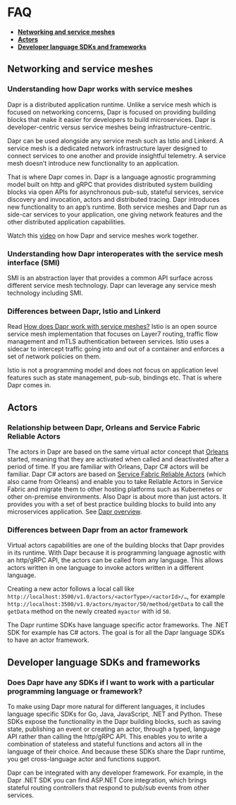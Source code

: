 # FAQ

- **[Networking and service meshes](#networking-and-service-meshes)**
- **[Actors](#actors)**
- **[Developer language SDKs and frameworks](#developer-language-sdks-and-frameworks)**

## Networking and service meshes

### Understanding how Dapr works with service meshes

Dapr is a distributed application runtime.  Unlike a service mesh which is focused on networking concerns, Dapr is focused on providing building blocks that make it easier for developers to build microservices.  Dapr is developer-centric versus service meshes being infrastructure-centric.

Dapr can be used alongside any service mesh such as Istio and Linkerd. A service mesh is a dedicated network infrastructure layer designed to connect services to one another and provide insightful telemetry. A service mesh doesn’t introduce new functionality to an application.

That is where Dapr comes in. Dapr is a language agnostic programming model built on http and gRPC that provides distributed system building blocks via open APIs for asynchronous pub-sub, stateful services, service discovery and invocation, actors and distributed tracing. Dapr introduces new functionality to an app’s runtime. Both service meshes and Dapr run as side-car services to your application, one giving network features and the other distributed application capabilities.

Watch this [video](https://www.youtube.com/watch?v=xxU68ewRmz8&feature=youtu.be&t=140) on how Dapr and service meshes work together.

### Understanding how Dapr interoperates with the service mesh interface (SMI)

SMI is an abstraction layer that provides a common API surface across different service mesh technology.  Dapr can leverage any service mesh technology including SMI.

### Differences between Dapr, Istio and Linkerd

Read [How does Dapr work with service meshes?](https://github.com/dapr/dapr/wiki/FAQ#how-does-dapr-work-with-service-meshes) Istio is an open source service mesh implementation that focuses on Layer7 routing, traffic flow management and mTLS authentication between services. Istio uses a sidecar to intercept traffic going into and out of a container and enforces a set of network policies on them.

Istio is not a programming model and does not focus on application level features such as state management, pub-sub, bindings etc. That is where Dapr comes in.

## Actors

### Relationship between Dapr, Orleans and Service Fabric Reliable Actors

The actors in Dapr are based on the same virtual actor concept that [Orleans](https://www.microsoft.com/research/project/orleans-virtual-actors/) started, meaning that they are activated when called and deactivated after a period of time. If you are familiar with Orleans, Dapr C# actors will be familiar. Dapr C# actors are based on [Service Fabric Reliable Actors](https://docs.microsoft.com/azure/service-fabric/service-fabric-reliable-actors-introduction) (which also came from Orleans) and enable you to take Reliable Actors in Service Fabric and migrate them to other hosting platforms such as Kubernetes or other on-premise environments.
Also Dapr is about more than just actors. It provides you with a set of best practice building blocks to build into any microservices application. See [Dapr overview](https://github.com/dapr/docs/blob/master/overview/README.md).

### Differences between Dapr from an actor framework

Virtual actors capabilities are one of the building blocks that Dapr provides in its runtime. With Dapr because it is programming language agnostic with an http/gRPC API, the actors can be called from any language. This allows actors written in one language to invoke actors written in a different language.

Creating a new actor follows a local call like `http://localhost:3500/v1.0/actors/<actorType>/<actorId>/…`, for example `http://localhost:3500/v1.0/actors/myactor/50/method/getData` to call the `getData` method on the newly created `myactor` with id `50`.

The Dapr runtime SDKs have language specific actor frameworks. The .NET SDK for example has C# actors. The goal is for all the Dapr language SDKs to have an actor framework.

## Developer language SDKs and frameworks

### Does Dapr have any SDKs if I want to work with a particular programming language or framework?

To make using Dapr more natural for different languages, it includes language specific SDKs for Go, Java, JavaScript, .NET and Python. These SDKs expose the functionality in the Dapr building blocks, such as saving state, publishing an event or creating an actor, through a typed, language API rather than calling the http/gRPC API. This enables you to write a combination of stateless and stateful functions and actors all in the language of their choice. And because these SDKs share the Dapr runtime, you get cross-language actor and functions support.

Dapr can be integrated with any developer framework. For example, in the Dapr .NET SDK you can find ASP.NET Core integration, which brings stateful routing controllers that respond to pub/sub events from other services.

